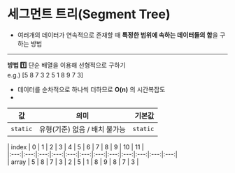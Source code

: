 # 세그먼트 트리(Segment Tree)
  - 여러개의 데이터가 연속적으로 존재할 때 **특정한 범위에 속하는 데이터들의 합**을 구하는 방법

---
**방법 1️⃣** 단순 배열을 이용해 선형적으로 구하기  
e.g.) [5 8 7 3 2 5 1 8 9 7 3]  
- 데이터를 순차적으로 하나씩 더하므로 **O(n)** 의 시간복잡도
- 

| 값 | 의미 | 기본값 |
|---|:---:|---:|
| `static` | 유형(기준) 없음 / 배치 불가능 | `static` |

| index | 0 | 1 | 2 | 3 | 4 | 5 | 6 | 7 | 8 | 9 | 10 | 11 |  
|:---:|:---:|:---:|:---:|:---:|:---:|:---:|:---:|:---:|:---:|:---:|:---:|  
| array | 5 | 8 | 7 | 3 | 2 | 5 | 1 | 8 | 9 | 8 | 7 | 3 |  

